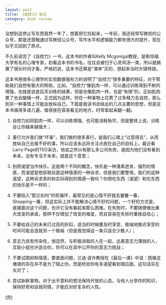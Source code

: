 ```yaml
---
layout: post
title: 《自控力》笔记
category: book review
---
```

没想到这停止写东西竟然一年了，想着把它捡起来，一年前，我还经常写微信的公众号，那是还感触通过写微信公众号，写作水平和逻辑能力都有很大的提升，现在似乎又回到了原点。 
 
不久前读完了《自控力》一书，这本书的作者叫Kelly Mcgonigal教授，是斯坦福大学有名的心理专家，初看这本书的书名，往往会被归于心灵鸡汤一类，所以就搁置了很长时间才看，严格的说，这本书还算是“凑单”买的，想起来当时大错特错。  

这本书用很多心理学的实验数据强有力的说明了“自控力”很多重要的特征，对于帮助我们自控有极大的帮助，比如，“自控力”像肌肉一样，可以通过训练得到不断的增强，也就是说是后天训练的结果，但是也像肌肉一样，也是“有限”的，正如肌肉累了也会酸痛一样，正式因为这样，你在一种事物上花费了过多精力去自控，那么到另一种事情上可能会放纵自己。下面是我读书总结出的几点主要的思想，但是这本书值得多读几遍，值得放在容易看见的地方，时常拿起来翻一翻。

1. 自控力如同肌肉一样，可以训练增强，也可能消耗殆尽，但是整体上说，训练会让你越来越强大；  

2. 善行允许我们做“坏事”，我们做的很多善行，是我们心理上“过意得去”，从而放纵自己去做不好的事，所以应该永远将关注点放在自己的目标上，最近看Larry Page的TED采访，他说之所以有那么多公司失败，是因为他们没有看到未来，没有专注于未来，就是这个意思；  

3. 别把渴望当作快乐。这是两个不同的概念，快乐是一种激素迸发、强烈的情感，而渴望是想获取前面这种情感的一种诉求，但是我们要警惕，我们的这种渴望，这种诉求真的和实际得到的情感一致吗？你想吃东西（渴望）和吃东西的快乐是不一样的；  

4. 不要陷入“那又如何”的死循环，最常见的是心情不好就去饕餮一番，Shopping一番，但这实际上并不能解决心情不好的问题，一个好的方式是，直接面对这个问题，也许它没有看起来那么困难。在失败时，不要随便做出重大改变的承诺，那样不仅增加了改变的难度，而且容易在失败时重挫自信心；  

5. 不要给自己的未来打过高的折扣，适当的时候要及时享受，极端地推迟享受的时间可能会造就另一个极端（但是我觉得这一条只适合少数人）；  

6. 意志力具有传染性，很显然，与积极进取的人在一起，远离意志力薄弱的人，互助小组也许适合你，你可以在其中公开你的意志力挑战；  

7. 不要试图抑制情感，要直面问题，兰迪·波许教授在《最后一课》中说：困难这堵墙的存在并不是为了阻止你，而是检验你有多渴望看到墙后面，这句话实在太对了；  
 
8. 尝试新鲜事物，对于出乎意料的想法保持开放的心态。与他人分享你的知识，保持好奇和自我同情，才能应对好复杂的人性。  

(完)